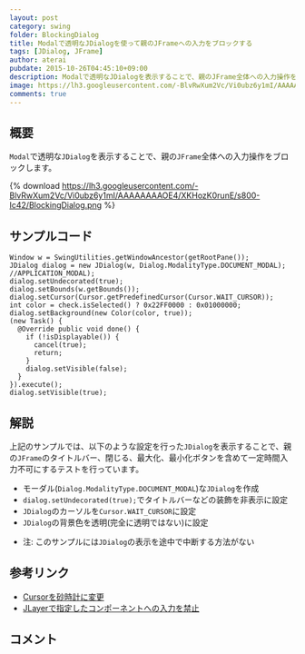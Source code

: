 ```yaml
---
layout: post
category: swing
folder: BlockingDialog
title: Modalで透明なJDialogを使って親のJFrameへの入力をブロックする
tags: [JDialog, JFrame]
author: aterai
pubdate: 2015-10-26T04:45:10+09:00
description: Modalで透明なJDialogを表示することで、親のJFrame全体への入力操作をブロックします。
image: https://lh3.googleusercontent.com/-BlvRwXum2Vc/Vi0ubz6y1mI/AAAAAAAAOE4/XKHozK0runE/s800-Ic42/BlockingDialog.png
comments: true
---
```

## 概要
`Modal`で透明な`JDialog`を表示することで、親の`JFrame`全体への入力操作をブロックします。

{% download https://lh3.googleusercontent.com/-BlvRwXum2Vc/Vi0ubz6y1mI/AAAAAAAAOE4/XKHozK0runE/s800-Ic42/BlockingDialog.png %}

## サンプルコード
<pre class="prettyprint"><code>Window w = SwingUtilities.getWindowAncestor(getRootPane());
JDialog dialog = new JDialog(w, Dialog.ModalityType.DOCUMENT_MODAL); //APPLICATION_MODAL);
dialog.setUndecorated(true);
dialog.setBounds(w.getBounds());
dialog.setCursor(Cursor.getPredefinedCursor(Cursor.WAIT_CURSOR));
int color = check.isSelected() ? 0x22FF0000 : 0x01000000;
dialog.setBackground(new Color(color, true));
(new Task() {
  @Override public void done() {
    if (!isDisplayable()) {
      cancel(true);
      return;
    }
    dialog.setVisible(false);
  }
}).execute();
dialog.setVisible(true);
</code></pre>

## 解説
上記のサンプルでは、以下のような設定を行った`JDialog`を表示することで、親の`JFrame`のタイトルバー、閉じる、最大化、最小化ボタンを含めて一定時間入力不可にするテストを行っています。

- モーダル(`Dialog.ModalityType.DOCUMENT_MODAL`)な`JDialog`を作成
- `dialog.setUndecorated(true);`でタイトルバーなどの装飾を非表示に設定
- `JDialog`のカーソルを`Cursor.WAIT_CURSOR`に設定
- `JDialog`の背景色を透明(完全に透明ではない)に設定

<!-- dummy comment line for breaking list -->

- 注: このサンプルには`JDialog`の表示を途中で中断する方法がない

<!-- dummy comment line for breaking list -->

## 参考リンク
- [Cursorを砂時計に変更](http://ateraimemo.com/Swing/WaitCursor.html)
- [JLayerで指定したコンポーネントへの入力を禁止](http://ateraimemo.com/Swing/DisableInputLayer.html)

<!-- dummy comment line for breaking list -->

## コメント
